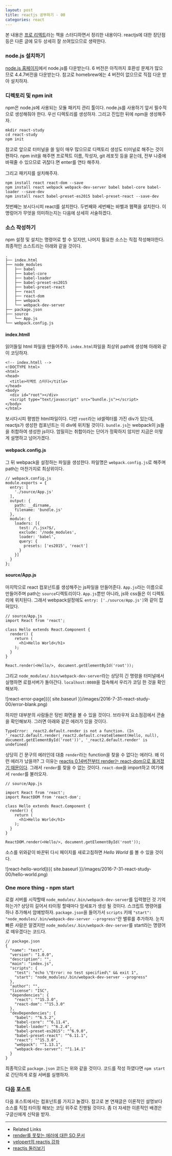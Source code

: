 ```yaml
---
layout: post
title: reactjs 공부하기 - 00
categories: react
---
```


본 내용은 [프로 리엑트](http://www.aladin.co.kr/shop/wproduct.aspx?ItemId=84599144)라는 책을 스터디하면서 정리한 내용이다. reactjs에 대한 장단점 등은 다른 글에 모두 상세히 잘 쓰여있으므로 생략한다.

### node.js 설치하기

[node.js 홈페이지](https://nodejs.org/)에서 node.js를 다운받는다. 6 버전은 아직까지 호환성 문제가 많으므로 4.4.7버전을 다운받는다. 참고로 homebrew에는 4 버전이 없으므로 직접 다운 받아 설치하자.

### 디렉토리 및 npm init

npm은 node.js에 사용되는 모듈 패키지 관리 툴이다. node.js를 사용하기 앞서 필수적으로 생성해줘야 한다. 우선 디렉토리를 생성하자. 그리고 진입한 뒤에 npm을 생성해주자.

```
mkdir react-study
cd react-study
npm init
```

참고로 앞으로 터미널을 쓸 일이 매우 많으므로 디렉토리 생성도 터미널로 해주는 것이 편하다. npm init을 해주면 프로젝트 이름, 작성자, git 레포짓 등을 묻는데, 전부 나중에 바꿔줄 수 있으므로 귀찮다.면 enter를 연타 해주자.

그리고 패키지를 설치해주자.

```
npm install react react-dom --save
npm install react webpack webpack-dev-server babel babel-core babel-loader --save-dev
npm install react babel-preset-es2015 babel-preset-react --save-dev
```

첫번째는 보시다시피 react를 설치한다. 두번째와 세번째는 바벨과 웹팩을 설치한다. 이 명렁어가 무엇을 의미하는지는 다음에 상세히 서술하겠다.

### 소스 작성하기

npm 설정 및 설치는 명령어로 할 수 있지만, 나머지 필요한 소스는 직접 작성해야한다. 최종적인 소스트리는 아래와 같을 것이다.

```
.
├── index.html
├── node_modules
│   ├── babel
│   ├── babel-core
│   ├── babel-loader
│   ├── babel-preset-es2015
│   ├── babel-preset-react
│   ├── react
│   ├── react-dom
│   ├── webpack
│   └── webpack-dev-server
├── package.json
├── source
│   └── App.js
└── webpack.config.js
```

#### index.htmll

읽어들일 html 파일을 만들어주자. `index.html`파일을 최상위 path에 생성해 아래와 같이 코딩하자.

```
<!-- index.htmll -->
<!DOCTYPE html>
<html>
<head>
  <title>리엑트 스터디</title>
</head>
<body>
  <div id="root"></div>
  <script type="text/javascript" src="bundle.js"></script>
</body>
</html>
```

보시다시피 평범한 html파일이다. 다만 `root`라는 id셀렉터를 가진 div가 있는데, reactjs가 생성한 컴포넌트는 이 div에 위치될 것이다.
`bundle.js`는 webpack이 js들을 취합하여 생성한 js이다. 엄밀히는 취합이라는 단어가 정확하지 않지만 지금은 이렇게 설명하고 넘어가겠다.

#### webpack.config.js

그 뒤 webpack을 설정하는 파일을 생성한다. 파일명은 `webpack.config.js`로 해주며 path는 마찬가지로 최상위이다.

```
// webpack.config.js
module.exports = {
  entry: [
    './source/App.js'
  ],
  output: {
    path: __dirname,
    filename: 'bundle.js'
  },
  module: {
    loaders: [{
      test: /\.jsx?$/,
      exclude: '/node_modules',
      loader: 'babel',
      query: {
        presets: ['es2015', 'react']
      }
    }]
  }
};
```

#### source/App.js

마지막으로 react 컴포넌트를 생성해주는 js파일을 만들어준다. `App.js`라는 이름으로 만들어주며 path는 `source`디렉토리이다. `App.js`뿐만 아니라, js와 css들은 이 디렉토리에 위치된다. 그래서 webpack설정에도 `entry: ['./source/App.js']`와 같이 잡혀있다.

```
// source/App.js
import React from 'react';

class Hello extends React.Component {
  render() {
    return (
      <h1>Hello World</h1>
    );
  }
}

React.render(<Hello/>, document.getElementById('root'));
```

그리고 `node_modules/.bin/webpack-dev-server`라는 상당히 긴 명령을 터미널에서 실행하면 로컬서버가 돌아간다.
`localhost:8080`을 접속해서 우리가 코딩 한 것을 확인해보자.

![react-error-page]({{ site.baseurl }}/images/2016-7-31-react-study-00/error-blank.png)

하지만 대부분의 사람들은 텅빈 화면을 볼 수 있을 것이다. 브라우저 요소점검에서 콘솔을 확인해보자. 그러면 아래와 같은 에러가 있을 것이다.

```TypeError: _react2.default.render is not a function. (In '_react2.default.render(_react2.default.createElement(Hello, null), document.getElementById('root'))', '_react2.default.render' is undefined)```

상당히 긴 문구의 에러인데 대충 `render`라는 function을 찾을 수 없다는 에러다. 왜 이런 에러가 났을까? 그 이유는 [reactjs 0.14버전부터 render는 react-dom으로 옳겨졌기 때문이다](http://stackoverflow.com/a/33880428/3910390). 그래서 `render`를 찾을 수 없는 것이다. `react-dom`을 import하고 여기에서 `render`를 불러오자.

```
// source/App.js

import React from 'react';
import ReactDOM from 'react-dom';

class Hello extends React.Component {
  render() {
    return (
      <h1>Hello World</h1>
    );
  }
}

ReactDOM.render(<Hello/>, document.getElementById('root'));
```

소스를 위와같이 바꾼뒤 다시 페이지를 새로고침하면 *Hello World* 를 볼 수 있을 것이다.

![react-hello-world]({{ site.baseurl }}/images/2016-7-31-react-study-00/hello-world.png)

### One more thing - npm start

로컬 서버를 시작할때 `node_modules/.bin/webpack-dev-server`를 입력했던 것 기억하는가? 상당히 길어서 타이핑 할때마다 암세포가 생성 될 것이다. 스크립트 명령어를 하나 추가해서 암예방하자. `package.json`을 들어가서 `scripts` 키에 `"start": "node_modules/.bin/webpack-dev-server --progress"`란 밸류를 추가하자. 눈치 빠른 사람은 알겠지만 `node_modules/.bin/webpack-dev-server`를 start라는 명령어로 떼우겠다는 코드다. 

```
// package.json
{
  "name": "test",
  "version": "1.0.0",
  "description": "",
  "main": "index.js",
  "scripts": {
    "test": "echo \"Error: no test specified\" && exit 1",
    "start": "node_modules/.bin/webpack-dev-server --progress"
  },
  "author": "",
  "license": "ISC",
  "dependencies": {
    "react": "^15.3.0",
    "react-dom": "^15.3.0"
  },
  "devDependencies": {
    "babel": "^6.5.2",
    "babel-core": "^6.11.4",
    "babel-loader": "^6.2.4",
    "babel-preset-es2015": "^6.9.0",
    "babel-preset-react": "^6.11.1",
    "react": "^15.3.0",
    "webpack": "^1.13.1",
    "webpack-dev-server": "^1.14.1"
  }
}
```

최종적으로 `package.json` 코드는 위와 같을 것이다. 코드를 작성 하였다면 `npm start`로 간단하게 로컬 서버를 실행하자.

### 다음 포스트

다음 포스트에서는 컴포넌트를 가지고 놀겠다.
참고로 본 연재글은 이론적인 설명보다 소스를 직접 타이핑 해보는 코딩 위주로 진행될 것이다.
좀 더 자세한 이론적인 배경은 구글신에게 신탁을 받자.

---
* Related Links
 * [render를 못찾는 에러에 대한 SO 문서](http://stackoverflow.com/a/33880428/3910390)
 * [velopert의 reactjs 강좌](https://velopert.com/775)
 * [reactjs 둘러보기](https://taegon.kim/archives/5097)